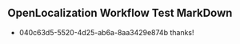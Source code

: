 ## OpenLocalization Workflow Test MarkDown
* 040c63d5-5520-4d25-ab6a-8aa3429e874b thanks!

<!--HONumber=Jul16_HO3-->


